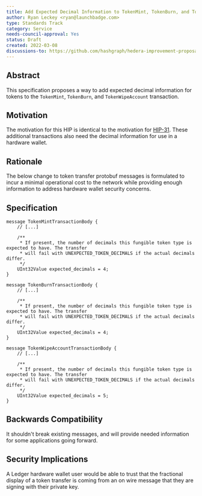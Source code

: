 ```yaml
---
title: Add Expected Decimal Information to TokenMint, TokenBurn, and TokenWipeAccount
author: Ryan Leckey <ryan@launchbadge.com>
type: Standards Track
category: Service
needs-council-approval: Yes
status: Draft
created: 2022-03-08
discussions-to: https://github.com/hashgraph/hedera-improvement-proposal/discussions/393
---
```


## Abstract

This specification proposes a way to add expected decimal information for tokens to
the `TokenMint`, `TokenBurn`, and `TokenWipeAccount` transaction.

## Motivation

The motivation for this HIP is identical to the motivation for [HIP-31](./hip-31.md).
These additional transactions also need the decimal information for use in a hardware wallet.

## Rationale

The below change to token transfer protobuf messages is formulated to incur a minimal operational cost to the network while providing enough information to address hardware wallet security concerns.

## Specification

```
message TokenMintTransactionBody {
    // [...]

    /**
     * If present, the number of decimals this fungible token type is expected to have. The transfer
     * will fail with UNEXPECTED_TOKEN_DECIMALS if the actual decimals differ.
     */
    UInt32Value expected_decimals = 4;
}

message TokenBurnTransactionBody {
    // [...]

    /**
     * If present, the number of decimals this fungible token type is expected to have. The transfer
     * will fail with UNEXPECTED_TOKEN_DECIMALS if the actual decimals differ.
     */
    UInt32Value expected_decimals = 4;
}

message TokenWipeAccountTransactionBody {
    // [...]

    /**
     * If present, the number of decimals this fungible token type is expected to have. The transfer
     * will fail with UNEXPECTED_TOKEN_DECIMALS if the actual decimals differ.
     */
    UInt32Value expected_decimals = 5;
}

```

## Backwards Compatibility

It shouldn't break existing messages, and will provide needed information for some applications going forward.

## Security Implications

A Ledger hardware wallet user would be able to trust that the fractional display of a token transfer is coming from an on wire message that they are signing with their private key.
